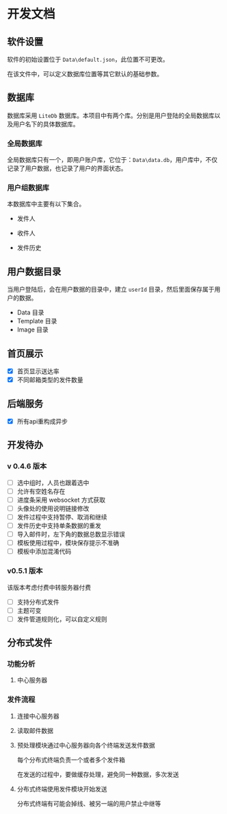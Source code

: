 # 开发文档

## 软件设置

软件的初始设置位于 `Data\default.json`，此位置不可更改。

在该文件中，可以定义数据库位置等其它默认的基础参数。

## 数据库

数据库采用 `LiteDb` 数据库。本项目中有两个库。分别是用户登陆的全局数据库以及用户名下的具体数据库。

### 全局数据库

全局数据库只有一个，即用户账户库，它位于：`Data\data.db`，用户库中，不仅记录了用户数据，也记录了用户的界面状态。

### 用户组数据库

本数据库中主要有以下集合。

- 发件人

- 收件人

- 发件历史

## 用户数据目录

当用户登陆后，会在用户数据的目录中，建立 `userId` 目录，然后里面保存属于用户的数据。

- Data 目录
- Template 目录
- Image 目录

## 首页展示

- [x] 首页显示送达率
- [x] 不同邮箱类型的发件数量

## 后端服务

- [x] 所有api重构成异步

## 开发待办

### v 0.4.6 版本

- [ ] 选中组时，人员也跟着选中
- [ ] 允许有空姓名存在
- [ ] 进度条采用 websocket 方式获取
- [ ] 头像处的使用说明链接修改
- [ ] 发件过程中支持暂停、取消和继续
- [ ] 发件历史中支持单条数据的重发
- [ ] 导入邮件时，左下角的数据总数显示错误
- [ ] 模板使用过程中，模块保存提示不准确
- [ ] 模板中添加混淆代码

### v0.5.1 版本

该版本考虑付费中转服务器付费

- [ ] 支持分布式发件
- [ ] 主题可变
- [ ] 发件管道规则化，可以自定义规则

## 分布式发件

### 功能分析

1. 中心服务器

### 发件流程

1. 连接中心服务器

2. 读取邮件数据

3. 预处理模块通过中心服务器向各个终端发送发件数据

   每个分布式终端负责一个或者多个发件箱

   在发送的过程中，要做缓存处理，避免同一种数据，多次发送

4. 分布式终端使用发件模块开始发送

   分布式终端有可能会掉线、被另一端的用户禁止中继等



